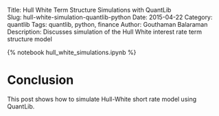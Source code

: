 Title: Hull White Term Structure Simulations with QuantLib	
Slug: hull-white-simulation-quantlib-python
Date: 2015-04-22
Category: quantlib
Tags: quantlib, python, finance
Author: Gouthaman Balaraman
Description: Discusses simulation of the Hull White interest rate term structure model

{% notebook  hull_white_simulations.ipynb  %}

# Conclusion

This post shows how to simulate Hull-White short rate model using QuantLib.
